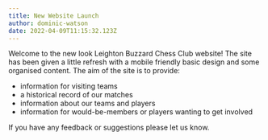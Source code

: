 ```yaml
---
title: New Website Launch
author: dominic-watson
date: 2022-04-09T11:15:32.123Z
---
```

Welcome to the new look Leighton Buzzard Chess Club website! The site has been given a little refresh with a mobile friendly basic design and some organised content. The aim of the site is to provide:

* information for visiting teams
* a historical record of our matches
* information about our teams and players
* information for would-be-members or players wanting to get involved

If you have any feedback or suggestions please let us know.